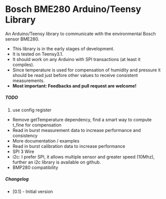 # Bosch BME280 Arduino/Teensy Library
An Arduino/Teensy library to communicate with the environmental Bosch sensor BME280.

* This library is in the early stages of development.
* It is tested on Teensy3.1.
* It should work on any Arduino with SPI transactions (at least it compiles).
* Since temperature is used for compensation of humidity and pressure it should be read just before other values to receive consistent measurements.
* **Most important: Feedbacks and pull request are welcome!**

##### TODO
1. use config register
* Remove getTemperature dependency, find a smart way to compute t_fine for compensation
* Read in burst measurement data to increase performance and consistency
* More documentation / examples
* Read in burst calibration data to increase performance
* SPI 3 Wire
* i2c: I prefer SPI, it allows multiple sensor and greater speed (10Mhz), further an i2c library is available on github.
* BMP280 compatibility

##### Changelog
* [0.1] - Initial version
